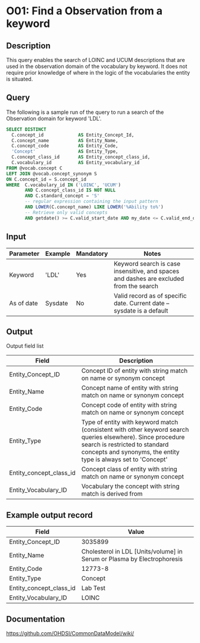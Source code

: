 <!---
Group:observation
Name:O01 Find a Observation from a keyword
Author:Patrick Ryan
CDM Version: 5.3
-->

# O01: Find a Observation from a keyword

## Description
This query enables the search of LOINC and UCUM descriptions that are used in the observation domain of the vocabulary by keyword.
It does not require prior knowledge of where in the logic of the vocabularies the entity is situated.

## Query
The following is a sample run of the query to run a search of the Observation domain for keyword 'LDL'.

```sql
SELECT DISTINCT     
  C.concept_id             AS Entity_Concept_Id,
  C.concept_name           AS Entity_Name,
  C.concept_code           AS Entity_Code,
  'Concept'                AS Entity_Type,
  C.concept_class_id       AS Entity_concept_class_id,
  C.vocabulary_id          AS Entity_vocabulary_id
FROM @vocab.concept C
LEFT JOIN @vocab.concept_synonym S
ON C.concept_id = S.concept_id
WHERE  C.vocabulary_id IN ('LOINC', 'UCUM')
       AND C.concept_class_id IS NOT NULL
       AND C.standard_concept = 'S'
       -- regular expression containing the input pattern
       AND LOWER(C.concept_name) LIKE LOWER('%Ability to%')
       -- Retrieve only valid concepts
       AND getdate() >= C.valid_start_date AND my_date <= C.valid_end_date;
```

## Input

|  Parameter |  Example |  Mandatory |  Notes |
| --- | --- | --- | --- |
|  Keyword |  'LDL' |  Yes | Keyword search is case insensitive, and spaces and dashes are excluded from the search |
|  As of date |  Sysdate |  No | Valid record as of specific date. Current date – sysdate is a default |

## Output

Output field list

|  Field |  Description |
| --- | --- |
|  Entity_Concept_ID | Concept ID of entity with string match on name or synonym concept |
|  Entity_Name | Concept name of entity with string match on name or synonym concept |
|  Entity_Code | Concept code of entity with string match on name or synonym concept |
|  Entity_Type | Type of entity with keyword match (consistent with other keyword search queries elsewhere). Since procedure search is restricted to standard concepts and synonyms, the entity type is always set to 'Concept' |
|  Entity_concept_class_id | Concept class of entity with string match on name or synonym concept |
|  Entity_Vocabulary_ID | Vocabulary the concept with string match is derived from |

## Example output record

|  Field |  Value |
| --- | --- |
|  Entity_Concept_ID |  3035899 |
|  Entity_Name |  Cholesterol in LDL [Units/volume] in Serum or Plasma by Electrophoresis  |
|  Entity_Code |  12773-8 |
|  Entity_Type |  Concept |
|  Entity_concept_class_id |  Lab Test |
|  Entity_Vocabulary_ID |  LOINC |

## Documentation
https://github.com/OHDSI/CommonDataModel/wiki/
